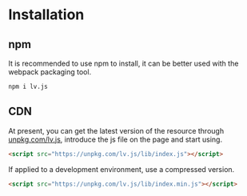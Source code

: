 # Installation

## npm

It is recommended to use npm to install, it can be better used with the webpack packaging tool.

```bash
npm i lv.js
```

## CDN

At present, you can get the latest version of the resource through [unpkg.com/lv.js](https://unpkg.com/browse/lv.js@last/), introduce the js file on the page and start using.

```html
<script src="https://unpkg.com/lv.js/lib/index.js"></script>
```

If applied to a development environment, use a compressed version.

```html
<script src="https://unpkg.com/lv.js/lib/index.min.js"></script>
```
